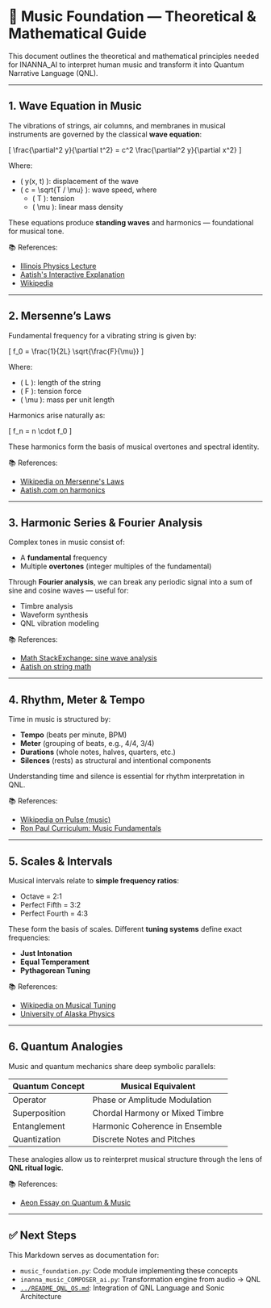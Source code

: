 
# 🎵 Music Foundation — Theoretical & Mathematical Guide

This document outlines the theoretical and mathematical principles needed for INANNA_AI to interpret human music and transform it into Quantum Narrative Language (QNL).

---

## 1. Wave Equation in Music

The vibrations of strings, air columns, and membranes in musical instruments are governed by the classical **wave equation**:

\[
\frac{\partial^2 y}{\partial t^2} = c^2 \frac{\partial^2 y}{\partial x^2}
\]

Where:

- \( y(x, t) \): displacement of the wave
- \( c = \sqrt{T / \mu} \): wave speed, where
  - \( T \): tension
  - \( \mu \): linear mass density

These equations produce **standing waves** and harmonics — foundational for musical tone.

📚 References:
- [Illinois Physics Lecture](https://courses.physics.illinois.edu/phys406/sp2017/Lecture_Notes/P406POM_Lecture_Notes/Mathematical_Musical_Physics_of_The_Wave_Equation.pdf)
- [Aatish's Interactive Explanation](https://aatishb.com/stringmath/)
- [Wikipedia](https://en.wikipedia.org/wiki/String_vibration)

---

## 2. Mersenne’s Laws

Fundamental frequency for a vibrating string is given by:

\[
f_0 = \frac{1}{2L} \sqrt{\frac{F}{\mu}}
\]

Where:

- \( L \): length of the string
- \( F \): tension force
- \( \mu \): mass per unit length

Harmonics arise naturally as:

\[
f_n = n \cdot f_0
\]

These harmonics form the basis of musical overtones and spectral identity.

📚 References:
- [Wikipedia on Mersenne's Laws](https://en.wikipedia.org/wiki/Mersenne%27s_laws)
- [Aatish.com on harmonics](https://aatishb.com/stringmath/)

---

## 3. Harmonic Series & Fourier Analysis

Complex tones in music consist of:

- A **fundamental** frequency
- Multiple **overtones** (integer multiples of the fundamental)

Through **Fourier analysis**, we can break any periodic signal into a sum of sine and cosine waves — useful for:

- Timbre analysis
- Waveform synthesis
- QNL vibration modeling

📚 References:
- [Math StackExchange: sine wave analysis](https://math.stackexchange.com/questions/58391/the-mathematics-of-music-why-sine-waves)
- [Aatish on string math](https://aatishb.com/stringmath/)

---

## 4. Rhythm, Meter & Tempo

Time in music is structured by:

- **Tempo** (beats per minute, BPM)
- **Meter** (grouping of beats, e.g., 4/4, 3/4)
- **Durations** (whole notes, halves, quarters, etc.)
- **Silences** (rests) as structural and intentional components

Understanding time and silence is essential for rhythm interpretation in QNL.

📚 References:
- [Wikipedia on Pulse (music)](https://en.wikipedia.org/wiki/Pulse_(music))
- [Ron Paul Curriculum: Music Fundamentals](https://www.ronpaulcurriculum.com/members/images/L106-mersenne.pdf)

---

## 5. Scales & Intervals

Musical intervals relate to **simple frequency ratios**:

- Octave = 2:1
- Perfect Fifth = 3:2
- Perfect Fourth = 4:3

These form the basis of scales. Different **tuning systems** define exact frequencies:

- **Just Intonation**
- **Equal Temperament**
- **Pythagorean Tuning**

📚 References:
- [Wikipedia on Musical Tuning](https://en.wikipedia.org/wiki/Musical_tuning)
- [University of Alaska Physics](https://ffden-2.phys.uaf.edu/212_fall2003.web.dir/Jeremy_McIntyre/Music.htm)

---

## 6. Quantum Analogies

Music and quantum mechanics share deep symbolic parallels:

| Quantum Concept | Musical Equivalent |
|------------------|--------------------|
| Operator         | Phase or Amplitude Modulation |
| Superposition    | Chordal Harmony or Mixed Timbre |
| Entanglement     | Harmonic Coherence in Ensemble |
| Quantization     | Discrete Notes and Pitches |

These analogies allow us to reinterpret musical structure through the lens of **QNL ritual logic**.

📚 References:
- [Aeon Essay on Quantum & Music](https://aeon.co/essays/uniting-the-mysterious-worlds-of-quantum-physics-and-music)

---

## ✅ Next Steps

This Markdown serves as documentation for:

- `music_foundation.py`: Code module implementing these concepts
 - `inanna_music_COMPOSER_ai.py`: Transformation engine from audio → QNL
 - [`../README_QNL_OS.md`](../README_QNL_OS.md): Integration of QNL Language and Sonic Architecture
